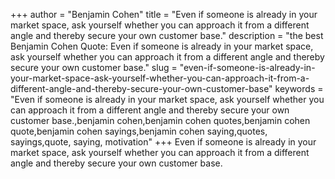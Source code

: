 +++
author = "Benjamin Cohen"
title = "Even if someone is already in your market space, ask yourself whether you can approach it from a different angle and thereby secure your own customer base."
description = "the best Benjamin Cohen Quote: Even if someone is already in your market space, ask yourself whether you can approach it from a different angle and thereby secure your own customer base."
slug = "even-if-someone-is-already-in-your-market-space-ask-yourself-whether-you-can-approach-it-from-a-different-angle-and-thereby-secure-your-own-customer-base"
keywords = "Even if someone is already in your market space, ask yourself whether you can approach it from a different angle and thereby secure your own customer base.,benjamin cohen,benjamin cohen quotes,benjamin cohen quote,benjamin cohen sayings,benjamin cohen saying,quotes, sayings,quote, saying, motivation"
+++
Even if someone is already in your market space, ask yourself whether you can approach it from a different angle and thereby secure your own customer base.
